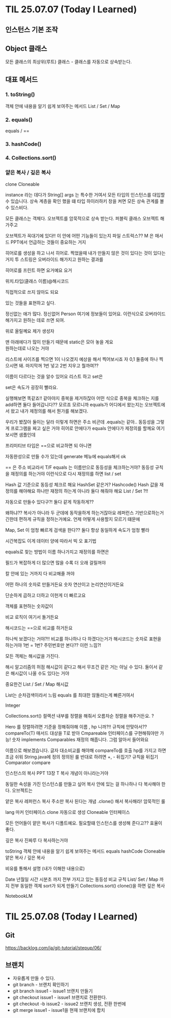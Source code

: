 # TIL 25.07.07 (Today I Learned)

## 인스턴스 기본 조작

## Object 클래스

모든 클래스의 최상위(루트) 클래스 - 클래스를 자동으로 상속받는다.

## 대표 메서드

### 1. toString()

객체 안에 내용을 알기 쉽게 보여주는 메서드
List / Set / Map

### 2. equals()

equals / ==

### 3. hashCode()

### 4. Collections.sort()

### 얕은 복사 / 깊은 복사

clone
Cloneable

instance 라는 데다가
String[] args 는 특수한 거여서
모든 타입의 인스턴스를 대입할 수 있습니다.
상속 계층을 확인 했을 떄
타입 하이러하키 창을 켜면
모든 상속 관계를 볼 수 있스비다.

모든 클래스는 객체다.
오브젝트를 암묵적으로 상속 받는다.
퍼블릭 클래스 오브젝트 해가주고

오브젝트가 꼭대기에 있다!!
이 안에 어떤 기능들이 있는지
파일 스트럭스??
M 은 매서드
PPT에서 언급하는 것들이 중요하는 거지

히어로를 생성을 하고 나서 히어로. 찍었을때
내가 만들지 않은 것이 있다는 것이 있다는거지
투 스트링은 오버라이드 해가지고 원하는 결과를

히어로를 프린트 하면 요거예요 요거

위치.타입(클래스 이름)@해시코드

직접적으로 쓰지 않아도 되요

있는 것들을 표현하고 싶다.

정신없는 애가 많다.
정신없어 Person
여기에 정보들이 있어요.
이런식으로 오버라이드 해가지고 원하는 데로 쓰면 되여.

위로 올릴꼐요 제가
생성자

맨 아래에다가 많이 만들기 때문에
static은 모아 놓을 게요\
원하는데로
나오는 거야

리스트에 사이즈를 찍으면 1이 나오겠지
예상을 해서 찍어보시죠
자 0,1 둘중에 하나 찍으시면 돼.
마지막꺼
1번 넣고 2번 지우고 뭘까여??

이름이 다르다는 것을 알수 있어요
리스트 하고 set은

set은 속도가 굉장히 빨라요.

실행해보면 똑같죠!!
같아야지 중복을 제거하잖아
어떤 식으로 중복을 체크하는 지를
add하면 둘다 들어갑니다??
모르죠 모르니까
equals가 어디에서 왔는지는
오브젝트에서 왔고 내가 제정의를 해서 뭔가를 해보겠다.

우리가 봤잖아
둘이는 달라
이렇게 하면은 주소 비굔데
.equals는 같아..
동등성을
그렇게 프로그램을 짜고 싶은 거야
히어로 안에다가 equals 안에다가 제정의를 할께요
여기 보시면 샘플인데

프리미티브 타입은 ==으로 비교하면 되 아니면

자동완성으로 만들 수가 있는데 generate 메뉴에 equals해서 ok

== 은 주소 비교라서 T/F
equals 는 이름만으로 동등성을 체크하는거야?
동등성 규칙을 재정의를 하는거야 이런식으로 다시 재정의를 하면
list / set

Hash 값 기준으로 동등성 체크르 해요
HashSet 같은거?
Hashcode()
Hash 값을 재정의를 해야해요
하나만 재정의 하는게 아니라 둘다 해줘야 해요
List / Set ?!!

자동으로 만들수 있다구?!
둘다 같게 작동하게??

왜하냐??
복사가 아니라 두 군데에 동작을하게 하는거잖아요
레퍼런스 기반으로하는거 긴한데 편하게 규칙을 정하는거예요.
언제 어떻게 사용할지 모르기 떄문에

Map, Set 이 엄청 빠르게 검색을 한다??
둘다 항상 동일하게 속도가 엄청 빨라

시간복잡도
이게 데이터 양에 따라서
빅 오 표기법

equals로 찾는 방법이
이름 하나가지고 재정의를 하면은

필드가 복잡하게 더 많으면 많을 수록 더 오래 걸릴꺼야

칼 안에 있는 거까지 다 비교해줄 꺼야

어떤 하나의 숫자로 만들거든요
숫자 연산이고 논리연산이거든요

단순하게 곱하고 더하고 이헌게 더 빠르고요

객체를 표현하는 숫자값이

비교 로직이 여기서 돌거든요

해시코드는 ==으로 비교를 하거든요

하나씩 보겠다는 거야?!!
비교를 하나하나 다 하겠다는거가
해시코드는 숫자로 표현을 하는거야 1번 = 1번?
주민번호만 본다?? 이런 느낌?!

모든 객체는 해시값을 가진다.

해시 알고리즘의 허점
해시값이 같다고 해서 무조건 같은 거는 아닐 수 있다.
둘이서 같은 해시값이 나올 수도 있다는 거야

중요한건 List / Set / Map
해시값

List는 순차검색이라서 느림
equals 를 최대한 않돌리는게 빠른거여서

Integer

Collections.sort()
컬랙션 내부를 정렬을 해줘서 오름차순 정렬을 해주거든요.
?

Hero 를 정렬하려면 기준을 정해줘야해
이름 , hp 니까?!!
규칙에 안맞아서??
compareTo(T) 매서드 대상을 T로 받아
Cmpareable 인터페이스를 구현해줘야만 가능!
숫자
implements Comparables<Hero>
재정의 해줍니다. 그럼 알아서 들어와요

이름으로 해보겠습니다.
글자 대소비교를 해야해 compareTo를 호출
hp를 가지고 하면 조금 쉬워
String.java에 정의
정의된 룰
반대로 하려면 +, - 뒤집기?
규칙을 뒤집기
Comparator
compare

인스턴스의 복사 PPT 13장 T
복사 개념이 아니라는거야

동일한 속성을 가진 인스턴스를 만들고 싶어
복사
안에 있는 걸 하나하나 다 복사해야 한다. 오브젝트는

얕은 복사
레퍼런스 복사 주소만 복사 된다는 개념
.clone() 해서 복사해라! 암묵적인 룰

lang 마커 인터페이스
clone 자동으로 생성
Cloneable 인터페이스

모든 언어들이 얕은 복사가 디폴트예요.
필요할떄 인스턴스를 생성해 준다고??
효율이 좋다.

깊은 복사
진짜루 다 복사하는거야

toString 객체 안에 내용을 알기 쉽게 보여주는 메서드
equals
hashCode
Cloneable
얕은 복사 / 깊은 복사

비유를 통해서 설명 (내가 이해한 내용으로)

Date 년월일 시간 시분초 까지 전부 가지고 있는
동등성 비교 규칙
List/ Set / Map 까지 전부 동일한 객체
sort가 되게 만들기 Collections.sort()
clone()을 하면 깊은 복사

NotebookLM

# TIL 25.07.08 (Today I Learned)

## Git

https://backlog.com/ja/git-tutorial/stepup/06/

## 브랜치

- 자유롭게 만들 수 있다.
- git branch - 브랜치 확인하기
- git branch issue1 <branch> - issue1 브랜치 만들기
- git checkout issue1 <branch> - issue1 브랜치로 전환한다.
- git checkout -b issue2 <branch> - issue2 브랜치 생성, 전환 한번에
- git merge issue1 <branch> - issue1을 현재 브랜치에 합치

